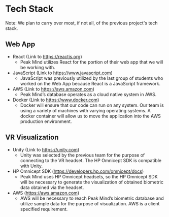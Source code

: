 # Tech Stack
Note: We plan to carry over most, if not all, of the previous project's tech stack.
## Web App
* React (Link to https://reactjs.org)
   * Peak Mind utilizes React for the portion of their web app that we will be working with. 
* JavaScript (Link to https://www.javascript.com)
   * JavaScript was previously utilized by the last group of students who worked on the Web App because React is a JavaScript framework. 
* AWS (Link to https://aws.amazon.com)
   * Peak Mind’s database operates as a cloud native system in AWS. 
* Docker (Link to https://www.docker.com)
   * Docker will ensure that our code can run on any system. Our team is using a variety of machines with varying operating systems. A docker container will allow us to move the application into the AWS production environment. 
## VR Visualization 
* Unity (Link to https://unity.com)
   * Unity was selected by the previous team for the purpose of connecting to the VR headset. The HP Omnicept SDK is compatible with Unity. 
* HP Omnicept SDK (https://developers.hp.com/omnicept/docs)
   * Peak Mind uses HP Omnicept headsets, so the HP Omnicept SDK will be necessary to generate the visualization of obtained biometric data obtained via the headset. 
* AWS (https://aws.amazon.com)
   * AWS will be necessary to reach Peak Mind’s biometric database and utilize sample data for the purpose of visualization. AWS is a client specified requirement. 